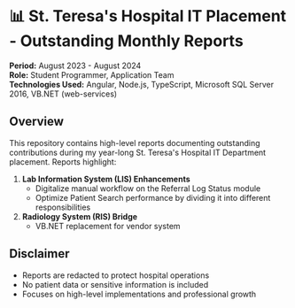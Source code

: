 # 📊 St. Teresa's Hospital IT Placement - Outstanding Monthly Reports
**Period:** August 2023 - August 2024  
**Role:** Student Programmer, Application Team  
**Technologies Used:** Angular, Node.js, TypeScript, Microsoft SQL Server 2016, VB.NET (web-services)  

## Overview
This repository contains high-level reports documenting outstanding contributions during my year-long St. Teresa's Hospital IT Department placement. Reports highlight:
1. **Lab Information System (LIS) Enhancements**  
   - Digitalize manual workflow on the Referral Log Status module
   - Optimize Patient Search performance by dividing it into different responsibilities
2. **Radiology System (RIS) Bridge**  
   - VB.NET replacement for vendor system

## Disclaimer
- Reports are redacted to protect hospital operations
- No patient data or sensitive information is included
- Focuses on high-level implementations and professional growth
